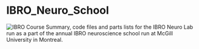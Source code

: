 # IBRO_Neuro_School
![IBRO](http://ibro.org/wp-content/uploads/2018/04/ibro_banner.png)
Course Summary, code files and parts lists for the IBRO Neuro Lab run as a part of the annual IBRO neuroscience school run at McGill University in Montreal. 


